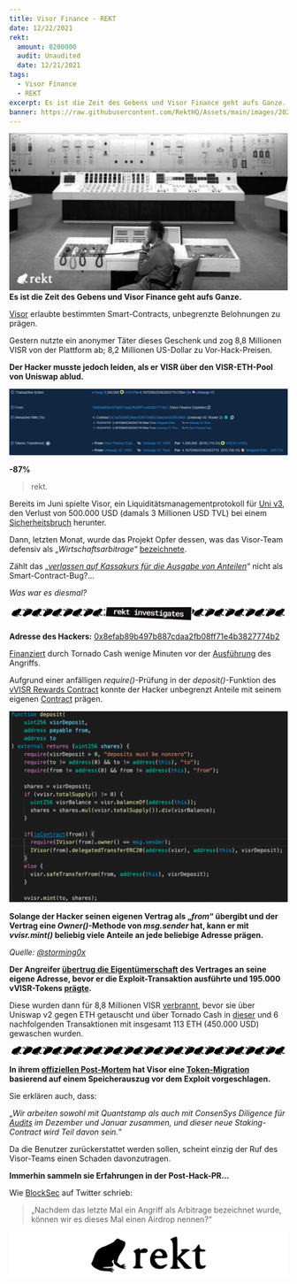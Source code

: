 ```yaml
---
title: Visor Finance - REKT
date: 12/22/2021
rekt:
  amount: 8200000
  audit: Unaudited 
  date: 12/21/2021
tags:
  - Visor Finance
  - REKT
excerpt: Es ist die Zeit des Gebens und Visor Finance geht aufs Ganze. Visor ermöglichte es einem anonymen Täter, 8,2 Millionen USD in VISR zu prägen.
banner: https://raw.githubusercontent.com/RektHQ/Assets/main/images/2021/12/visor-header.png
---
```

![](https://raw.githubusercontent.com/RektHQ/Assets/main/images/2021/12/visor-header.png)
**Es ist die Zeit des Gebens und Visor Finance geht aufs Ganze.**

[Visor](https://www.visor.finance/) erlaubte bestimmten Smart-Contracts, unbegrenzte Belohnungen zu prägen.

Gestern nutzte ein anonymer Täter dieses Geschenk und zog 8,8 Millionen VISR von der Plattform ab; 8,2 Millionen US-Dollar zu Vor-Hack-Preisen.

**Der Hacker musste jedoch leiden, als er VISR über den VISR-ETH-Pool von Uniswap ablud.**

![](https://raw.githubusercontent.com/RektHQ/Assets/main/images/2021/12/visor-priceimpact.png)

**-87%**

>rekt.

Bereits im Juni spielte Visor, ein Liquiditätsmanagementprotokoll für [Uni v3](https://rekt.news/uniswap-v3-lp-rekt/), den Verlust von 500.000 USD (damals 3 Millionen USD TVL) bei einem [Sicherheitsbruch](https://visorfinance.medium.com/visor-beta-incident-report-1b2521b9266) herunter.

Dann, letzten Monat, wurde das Projekt Opfer dessen, was das Visor-Team defensiv als „_Wirtschaftsarbitrage_“ [bezeichnete](https://twitter.com/VisorFinance/status/1464574917056385025).

Zählt das „[_verlassen auf Kassakurs für die Ausgabe von Anteilen_](https://twitter.com/Mudit__Gupta/status/1464657484367339527)“ nicht als Smart-Contract-Bug?...

_Was war es diesmal?_

![](https://raw.githubusercontent.com/RektHQ/Assets/main/images/2021/09/rekt-investigates-linebreak.png)

**Adresse des Hackers:** [0x8efab89b497b887cdaa2fb08ff71e4b3827774b2](https://etherscan.io/address/0x8efab89b497b887cdaa2fb08ff71e4b3827774b2)

[Finanziert](https://etherscan.io/tx/0x660b97542ade1e533bd5e098dbe53da26b63d53a3c2c4dd46b481a91bd075ead) durch Tornado Cash wenige Minuten vor der [Ausführung](https://etherscan.io/tx/0x69272d8c84d67d1da2f6425b339192fa472898dce936f24818fda415c1c1ff3f) des Angriffs.

Aufgrund einer anfälligen _require()_-Prüfung in der _deposit()_-Funktion des [vVISR Rewards Contract](https://etherscan.io/address/0xc9f27a50f82571c1c8423a42970613b8dbda14ef#code) konnte der Hacker unbegrenzt Anteile mit seinem eigenen [Contract](https://etherscan.io/address/0x10c509aa9ab291c76c45414e7cdbd375e1d5ace8) prägen.

![](https://raw.githubusercontent.com/RektHQ/Assets/main/images/2021/12/visor-code.png)

**Solange der Hacker seinen eigenen Vertrag als „_from_“ übergibt und der Vertrag eine _Owner()_-Methode von _msg.sender_ hat, kann er mit _vvisr.mint()_ beliebig viele Anteile an jede beliebige Adresse prägen.**

_Quelle: [@storming0x](https://twitter.com/storming0x/status/1473321779250802693)_

**Der Angreifer [übertrug die Eigentümerschaft](https://etherscan.io/tx/0x27f2210536553392cf180c0b37055b3dc92094a5d585d7d2a51f790c9145e47c) des Vertrages an seine eigene Adresse, bevor er die Exploit-Transaktion ausführte und 195.000 vVISR-Tokens [prägte](https://etherscan.io/tx/0x69272d8c84d67d1da2f6425b339192fa472898dce936f24818fda415c1c1ff3f).**

Diese wurden dann für 8,8 Millionen VISR [verbrannt](https://etherscan.io/tx/0x6eabef1bf310a1361041d97897c192581cd9870f6a39040cd24d7de2335b4546), bevor sie über Uniswap v2 gegen ETH getauscht und über Tornado Cash in [dieser](https://etherscan.io/tx/0x0e16210218ecc487a35b9ff48fe3d9f3e9b0f50330f9e7805e38135732b85270) und 6 nachfolgenden Transaktionen mit insgesamt 113 ETH (450.000 USD) gewaschen wurden.

![](https://raw.githubusercontent.com/RektHQ/Assets/main/images/2021/03/rekt-linebreak.png)

**In ihrem [offiziellen Post-Mortem](https://medium.com/visorfinance/post-mortem-for-vvisr-staking-contract-exploit-and-upcoming-migration-7920e1dee55a) hat Visor eine [Token-Migration](https://twitter.com/VisorFinance/status/1473317327601078279) basierend auf einem Speicherauszug vor dem Exploit vorgeschlagen.**

Sie erklären auch, dass:

„_Wir arbeiten sowohl mit Quantstamp als auch mit ConsenSys Diligence für [Audits](https://docs.visor.finance/learn/audits) im Dezember und Januar zusammen, und dieser neue Staking-Contract wird Teil davon sein._”

Da die Benutzer zurückerstattet werden sollen, scheint einzig der Ruf des Visor-Teams einen Schaden davonzutragen.

**Immerhin sammeln sie Erfahrungen in der Post-Hack-PR…**

Wie [BlockSec](https://twitter.com/BlockSecTeam/status/1473343144620015619) auf Twitter schrieb:

>„Nachdem das letzte Mal ein Angriff als Arbitrage bezeichnet wurde, können wir es dieses Mal einen Airdrop nennen?“

![](https://raw.githubusercontent.com/RektHQ/Assets/main/images/2021/08/rekt-outline-conc.png)
